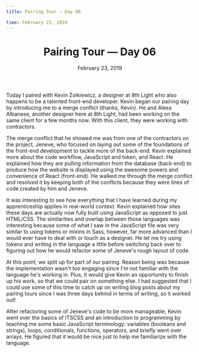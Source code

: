 ```yaml
---
title: Pairing Tour — Day 06

time: February 23, 2019
---
```


<main class='blogposts__container'>
  <header class='header-main'>
    <h1>Pairing Tour — Day 06</h1>
    <time datetime="2019-02-22">February 23, 2019</time>
  </header>

<p>Today I paired with Kevin Zolkiewicz, a designer at 8th Light who also happens to be a talented front-end developer. Kevin began our pairing day by introducing me to a merge conflict (thanks, Kevin). He and Alexa Albanese, another designer here at 8th Light, had been working on the same client for a few months now. With this client, they were working with contractors.</p>

<p>The merge conflict that he showed me was from one of the contractors on the project, Jeneve, who focused on laying out some of the foundations of the front-end development to tackle more of the back-end. Kevin explained more about the code workflow, JavaScript and token, and React. He explained how they are pulling information from the database (back-end) to produce how the website is displayed using the awesome powers and convenience of React (front-end). He walked me through the merge conflict and resolved it by keeping both of the conflicts because they were lines of code created by him and Jeneve.</p>

<p>It was interesting to see how everything that I have learned during my apprenticeship applies in real-world context. Kevin explained how sites these days are actually now fully built using JavaScript as opposed to just HTML/CSS. The similarities and overlap between those languages was interesting because some of what I saw in the JavaScript file was very similar to using tokens or mixins in Sass, however, far more advanced than I would ever have to deal with or touch as a designer. He let me try using tokens and writing in the language a little before switching back over to figuring out how he would refactor some of Jeneve's rough layout of code.</p>

<p>At this point, we split up for part of our pairing. Reason being was because the implementation wasn't too engaging since I'm not familiar with the language he's working in.  Plus, it would give Kevin an opportunity to finish up his work, so that we could pair on something else. I had suggested that I could use some of this time to catch up on writing blog posts about my pairing tours since I was three days behind in terms of writing, so it worked out! </p>

<p>After refactoring some of Jeneve's code to be more manageable, Kevin went over the basics of ITSCSS and an introduction to programming by teaching me some basic JavaScript terminology: variables (booleans and strings), loops, conditionals, functions, operators, and briefly went over arrays. He figured that it would be nice just to help me familiarize with the language.</p>
</main>